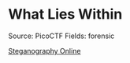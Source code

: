 # What Lies Within

Source: PicoCTF
Fields: forensic

[Steganography Online](https://stylesuxx.github.io/steganography/)